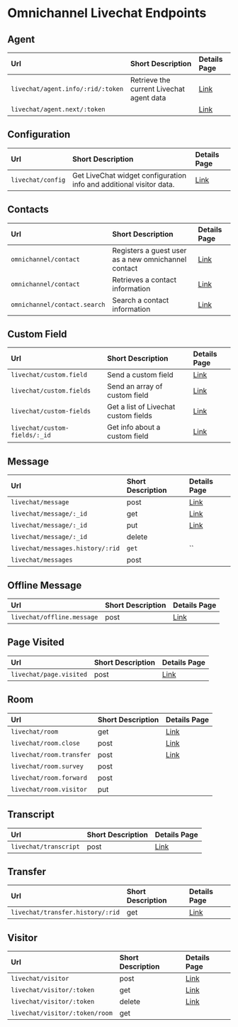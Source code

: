 # Omnichannel Livechat Endpoints

## Agent

| Url | Short Description | Details Page |
| :--- | :--- | :--- |
| `livechat/agent.info/:rid/:token` | Retrieve the current Livechat agent data | [Link](https://developer.rocket.chat/api/rest-api/endpoints/omnichannel-endpoints/omnichannel-livechat-endpoints/livechat-agent/agent) |
| `livechat/agent.next/:token` |  | [Link](https://github.com/RocketChat/developer-docs/tree/416477aacf3193fe1c499552e2eebe39ad0c1878/api/rest-api/methods/livechat/methods/livechat/inquiries.md#livechat-take-inquiry) |

## Configuration 

| Url | Short Description | Details Page |
| :--- | :--- | :--- |
| `livechat/config` | Get LiveChat widget configuration info and additional visitor data. | [Link](https://developer.rocket.chat/api/rest-api/endpoints/omnichannel-endpoints/omnichannel-livechat-endpoints/livechat-config) |

## Contacts

| Url | Short Description | Details Page |
| :--- | :--- | :--- |
| `omnichannel/contact` | Registers a guest user as a new omnichannel contact | [Link](https://developer.rocket.chat/api/rest-api/endpoints/omnichannel-endpoints/omnichannel-livechat-endpoints/livechat-contact/register-omnichannel-contact) |
| `omnichannel/contact` | Retrieves a contact information | [Link](https://developer.rocket.chat/api/rest-api/endpoints/omnichannel-endpoints/omnichannel-livechat-endpoints/livechat-contact/omnichannel-fetch-contact) |
| `omnichannel/contact.search` | Search a contact information | [Link](https://developer.rocket.chat/api/rest-api/endpoints/omnichannel-endpoints/omnichannel-livechat-endpoints/livechat-contact/omnichannel-search-contact) |

## Custom Field

| Url | Short Description | Details Page |
| :--- | :--- | :--- |
| `livechat/custom.field` | Send a custom field | [Link](https://developer.rocket.chat/api/rest-api/endpoints/omnichannel-endpoints/omnichannel-livechat-endpoints/custom-fields/send-a-livechat-custom-field) |
| `livechat/custom.fields` | Send an array of custom field | [Link](https://developer.rocket.chat/api/rest-api/endpoints/omnichannel-endpoints/omnichannel-livechat-endpoints/custom-fields/send-an-array-of-livechat-custom-fields) |
| `livechat/custom-fields` | Get a list of Livechat custom fields | [Link](https://developer.rocket.chat/api/rest-api/endpoints/omnichannel-endpoints/omnichannel-livechat-endpoints/custom-fields/list-livechat-custom-fields) |
| `livechat/custom-fields/:_id` | Get info about a custom field | [Link](https://developer.rocket.chat/api/rest-api/endpoints/omnichannel-endpoints/omnichannel-livechat-endpoints/custom-fields/get-info-about-a-custom-field) |

## Message

| Url | Short Description | Details Page |
| :--- | :--- | :--- |
| `livechat/message` | post | [Link](https://developer.rocket.chat/api/rest-api/endpoints/omnichannel-endpoints/omnichannel-livechat-endpoints/livechat-agent/agent) |
| `livechat/message/:_id` | get  | [Link](https://github.com/RocketChat/developer-docs/tree/416477aacf3193fe1c499552e2eebe39ad0c1878/api/rest-api/methods/livechat/methods/livechat/inquiries.md#livechat-take-inquiry) |
| `livechat/message/:_id` | put | [Link](https://github.com/RocketChat/developer-docs/tree/416477aacf3193fe1c499552e2eebe39ad0c1878/api/rest-api/methods/livechat/methods/livechat/rooms.md) |
| `livechat/message/:_id` | delete |  |
| `livechat/messages.history/:rid` | `get` | \`\` |
| `livechat/messages` | post |  |

## Offline Message

| Url | Short Description | Details Page |
| :--- | :--- | :--- |
| `livechat/offline.message` | post | [Link](https://developer.rocket.chat/api/rest-api/endpoints/omnichannel-endpoints/omnichannel-livechat-endpoints/livechat-agent/agent) |

## Page Visited

| Url | Short Description | Details Page |
| :--- | :--- | :--- |
| `livechat/page.visited` | post | [Link](https://developer.rocket.chat/api/rest-api/endpoints/omnichannel-endpoints/omnichannel-livechat-endpoints/livechat-agent/agent) |

## Room

| Url | Short Description | Details Page |
| :--- | :--- | :--- |
| `livechat/room` | get | [Link](https://developer.rocket.chat/api/rest-api/endpoints/omnichannel-endpoints/omnichannel-livechat-endpoints/livechat-agent/agent) |
| `livechat/room.close` | post | [Link](https://github.com/RocketChat/developer-docs/tree/416477aacf3193fe1c499552e2eebe39ad0c1878/api/rest-api/methods/livechat/methods/livechat/inquiries.md#livechat-take-inquiry) |
| `livechat/room.transfer` | post | [Link](https://github.com/RocketChat/developer-docs/tree/416477aacf3193fe1c499552e2eebe39ad0c1878/api/rest-api/methods/livechat/methods/livechat/rooms.md) |
| `livechat/room.survey` | post |  |
| `livechat/room.forward` | post |  |
| `livechat/room.visitor` | put |  |

## Transcript

| Url | Short Description | Details Page |
| :--- | :--- | :--- |
| `livechat/transcript` | post | [Link](https://developer.rocket.chat/api/rest-api/endpoints/omnichannel-endpoints/omnichannel-livechat-endpoints/livechat-agent/agent) |

## Transfer

| Url | Short Description | Details Page |
| :--- | :--- | :--- |
| `livechat/transfer.history/:rid` | get | [Link](https://developer.rocket.chat/api/rest-api/endpoints/omnichannel-endpoints/omnichannel-livechat-endpoints/livechat-agent/agent) |

## Visitor

| Url | Short Description | Details Page |
| :--- | :--- | :--- |
| `livechat/visitor` | post | [Link](https://developer.rocket.chat/api/rest-api/endpoints/omnichannel-endpoints/omnichannel-livechat-endpoints/livechat-agent/agent) |
| `livechat/visitor/:token` | get | [Link](https://github.com/RocketChat/developer-docs/tree/416477aacf3193fe1c499552e2eebe39ad0c1878/api/rest-api/methods/livechat/methods/livechat/inquiries.md#livechat-take-inquiry) |
| `livechat/visitor/:token` | delete | [Link](https://github.com/RocketChat/developer-docs/tree/416477aacf3193fe1c499552e2eebe39ad0c1878/api/rest-api/methods/livechat/methods/livechat/rooms.md) |
| `livechat/visitor/:token/room` | get |  |



